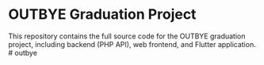 # OUTBYE Graduation Project

This repository contains the full source code for the OUTBYE graduation project, including backend (PHP API), web frontend, and Flutter application.
#   o u t b y e  
 